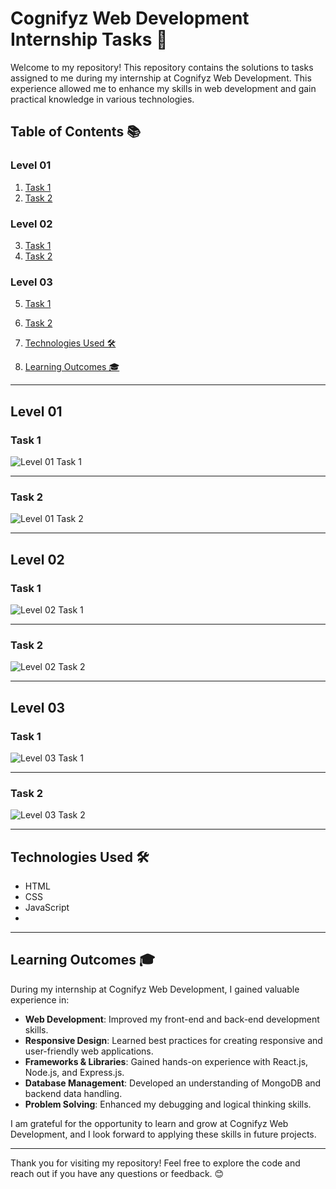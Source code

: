 # Cognifyz Web Development Internship Tasks 🌟

Welcome to my repository! This repository contains the solutions to tasks assigned to me during my internship at Cognifyz Web Development. This experience allowed me to enhance my skills in web development and gain practical knowledge in various technologies.

## Table of Contents 📚

### **Level 01**
1. [Task 1](#level-01-task-1)
2. [Task 2](#level-01-task-2)

### **Level 02**
3. [Task 1](#level-02-task-1)
4. [Task 2](#level-02-task-2)

### **Level 03**
5. [Task 1](#level-03-task-1)
6. [Task 2](#level-03-task-2)

7. [Technologies Used 🛠️](#technologies-used)
8. [Learning Outcomes 🎓](#learning-outcomes)

---

## **Level 01**

### Task 1

![Level 01 Task 1](https://github.com/user-attachments/assets/example-link-1)

---

### Task 2

![Level 01 Task 2](https://github.com/user-attachments/assets/example-link-2)

---

## **Level 02**

### Task 1

![Level 02 Task 1](https://github.com/user-attachments/assets/example-link-3)

---

### Task 2

![Level 02 Task 2](https://github.com/user-attachments/assets/example-link-4)

---

## **Level 03**

### Task 1

![Level 03 Task 1](https://github.com/user-attachments/assets/example-link-5)

---

### Task 2

![Level 03 Task 2](https://github.com/user-attachments/assets/example-link-6)

---

## Technologies Used 🛠️

- HTML
- CSS
- JavaScript
- 
---

## Learning Outcomes 🎓

During my internship at Cognifyz Web Development, I gained valuable experience in:
- **Web Development**: Improved my front-end and back-end development skills.
- **Responsive Design**: Learned best practices for creating responsive and user-friendly web applications.
- **Frameworks & Libraries**: Gained hands-on experience with React.js, Node.js, and Express.js.
- **Database Management**: Developed an understanding of MongoDB and backend data handling.
- **Problem Solving**: Enhanced my debugging and logical thinking skills.

I am grateful for the opportunity to learn and grow at Cognifyz Web Development, and I look forward to applying these skills in future projects.

---

Thank you for visiting my repository! Feel free to explore the code and reach out if you have any questions or feedback. 😊

